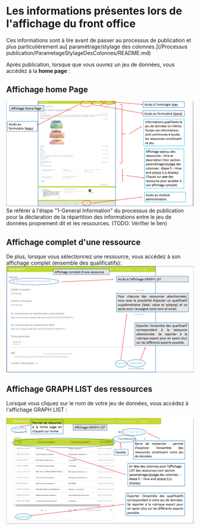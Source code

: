 # Les informations présentes lors de l'affichage du front office

Ces informations sont à lire avant de passer au processus de publication et plus particulièrement au[ paramétrage/stylage des colonnes.](/Processus publication/ParametageStylageDesColonnes/README.md)

Après publication, lorsque que vous ouvrez un jeu de données, vous accédez à la **home page** :

## Affichage home Page

![Explication de la page d&apos;accueil](/assets/frontofficeaffichagehomepage.png)  
Se référer à l'étape "1-General Information"  du processus de publication pour la déclaration de la répartition des informations entre le jeu de données proprement dit et les ressources. \(TODO: Vérifier le lien\)

## Affichage complet d'une ressource

De plus, lorsque vous sélectionnez une ressource, vous accédez à son affichage complet \(ensemble des qualificatifs\):  
![Affichage détaillé d&apos;une ressource](/assets/frontofficeaffichagecomplet.png)

## Affichage GRAPH LIST des ressources

Lorsque vous cliquez sur le nom de votre jeu de données, vous accédez à l'affichage GRAPH LIST :

![Liste des ressources](/assets/frontofficeaffichagegraphlist.png)

